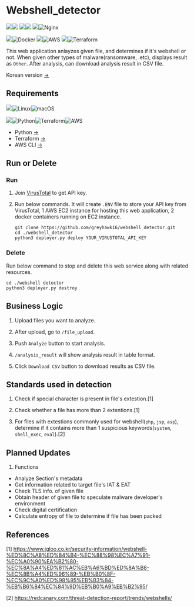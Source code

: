 # Webshell_detector

<img src="https://img.shields.io/badge/Language-%23121011?style=for-the-badge"><img src="https://img.shields.io/badge/python-3776AB?style=for-the-badge&logo=python&logoColor=white"> 
<img src="https://img.shields.io/badge/Framework-%23121011?style=for-the-badge"><img src="https://img.shields.io/badge/flask-000000?style=for-the-badge&logo=flask&logoColor=white"> 
<img src="https://img.shields.io/badge/Server-%23121011?style=for-the-badge">![Nginx](https://img.shields.io/badge/nginx-%23009639.svg?style=for-the-badge&logo=nginx&logoColor=white)

<img src="https://img.shields.io/badge/Container%20Platform-000000?style=for-the-badge">![Docker](https://img.shields.io/badge/docker-%230db7ed.svg?style=for-the-badge&logo=docker&logoColor=white)
<img src="https://img.shields.io/badge/Cloud%20Platform-000000?style=for-the-badge">![AWS](https://img.shields.io/badge/AWS-%23FF9900.svg?style=for-the-badge&logo=amazon-aws&logoColor=white)
<img src="https://img.shields.io/badge/IAC-000000?style=for-the-badge">![Terraform](https://img.shields.io/badge/terraform-%235835CC.svg?style=for-the-badge&logo=terraform&logoColor=white)

This web application anlayzes given file, and determines if it's webshell or not. When given other types of malware(ransomware, .etc), displays result as `Other`. After analysis, can download analysis result in CSV file.

Korean version [->](https://github.com/greyhawk16/webshell_detector/blob/main/README_KOR.md)


## Requirements
<img src="https://img.shields.io/badge/OS-000000?style=for-the-badge">![Linux](https://img.shields.io/badge/Linux-FCC624?style=for-the-badge&logo=linux&logoColor=black)![macOS](https://img.shields.io/badge/mac%20os-000000?style=for-the-badge&logo=macos&logoColor=F0F0F0)

<img src="https://img.shields.io/badge/Packages-000000?style=for-the-badge">![Python](https://img.shields.io/badge/python-3670A0?style=for-the-badge&logo=python&logoColor=ffdd54)![Terraform](https://img.shields.io/badge/terraform-%235835CC.svg?style=for-the-badge&logo=terraform&logoColor=white)![AWS](https://img.shields.io/badge/AWS-%23FF9900.svg?style=for-the-badge&logo=amazon-aws&logoColor=white)
- Python [->](https://www.python.org/downloads/)
- Terraform [->](https://developer.hashicorp.com/terraform/install)
- AWS CLI [->](https://docs.aws.amazon.com/cli/latest/userguide/getting-started-install.html)

## Run or Delete

### Run
1. Join [VirusTotal](https://www.virustotal.com/gui/home/upload) to get API key. 

2. Run below commands.
It will create `.ENV` file to store your API key from VirusTotal, 1 AWS EC2 instance for hosting this web application, 2 docker containers running on EC2 instance.
    ```
    git clone https://github.com/greyhawk16/webshell_detector.git
    cd ./webshell_detector
    python3 deployer.py deploy YOUR_VIRUSTOTAL_API_KEY
    ```

### Delete
Run below command to stop and delete this web service along with related resources.
```
cd ./webshell detector
python3 deployer.py destroy
```


## Business Logic

1. Upload files you want to analyze.

2. After upload, go to `/file_upload`.

3. Push `Analyze` button to start analysis.

4. `/analysis_result` will show analysis result in table format.

5. Click `Download CSV` button to download results as CSV file.


## Standards used in detection
1. Check if special character is present in file's extestion.[1]

2. Check whether a file has more than 2 extentions.[1]

3. For files with extestions commonly used for webshell(`php`, `jsp`, `asp`), determine if it contains more than 1 suspicious keywords(`system`, `shell_exec`, `eval`).[2]



## Planned Updates
1. Functions
- Analyze Section's metadata
- Get information related to target file's IAT & EAT
- Check TLS info. of given file
- Obtain header of given file to speculate malware developer's environment
- Check digital certification
- Calculate entropy of file to determine if file has been packed


## References
[1] https://www.igloo.co.kr/security-information/webshell-%ED%8C%A8%ED%84%B4-%EC%88%98%EC%A7%91-%EC%A0%90%EA%B2%80-%EC%8A%A4%ED%81%AC%EB%A6%BD%ED%8A%B8-%EC%8B%A4%ED%96%89-%EB%B0%8F-%EC%9C%A0%ED%98%95%EB%B3%84-%EB%B6%84%EC%84%9D%EB%B0%A9%EB%B2%95/

[2] https://redcanary.com/threat-detection-report/trends/webshells/ 